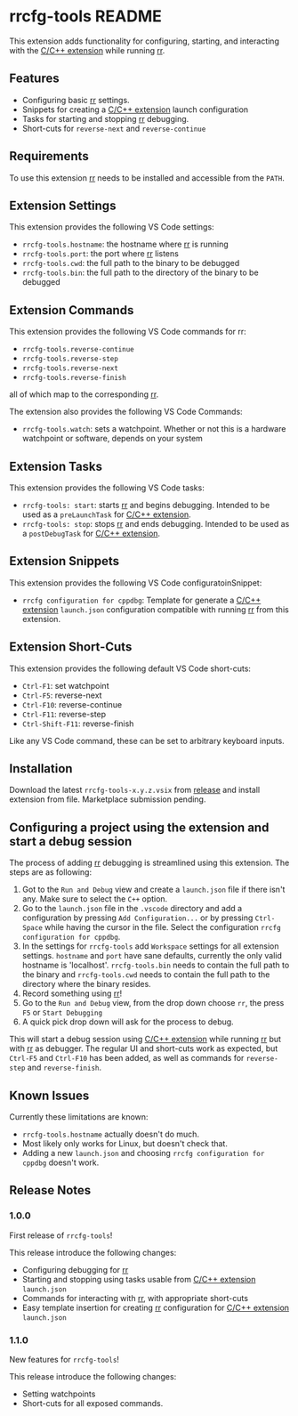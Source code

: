# rrcfg-tools README

This extension adds functionality for configuring, starting, and interacting with the [C/C++ extension](https://marketplace.visualstudio.com/items?itemName=ms-vscode.cpptools) while running [rr](https://rr-project.org/).

## Features

- Configuring basic [rr](https://rr-project.org/) settings.
- Snippets for creating a [C/C++ extension](https://marketplace.visualstudio.com/items?itemName=ms-vscode.cpptools) launch configuration
- Tasks for starting and stopping [rr](https://rr-project.org/) debugging.
- Short-cuts for `reverse-next` and `reverse-continue`

## Requirements

To use this extension [rr](https://rr-project.org/) needs to be installed and accessible from the `PATH`.

## Extension Settings

This extension provides the following VS Code settings:

- `rrcfg-tools.hostname`: the hostname where [rr](https://rr-project.org/) is running
- `rrcfg-tools.port`: the port where [rr](https://rr-project.org/) listens
- `rrcfg-tools.cwd`: the full path to the binary to be debugged
- `rrcfg-tools.bin`: the full path to the directory of the binary to be debugged

## Extension Commands

This extension provides the following VS Code commands for rr:

- `rrcfg-tools.reverse-continue`
- `rrcfg-tools.reverse-step`
- `rrcfg-tools.reverse-next`
- `rrcfg-tools.reverse-finish`

all of which map to the corresponding [rr](https://rr-project.org/).

The extension also provides the following VS Code Commands:

- `rrcfg-tools.watch`: sets a watchpoint. Whether or not this is a hardware watchpoint or software, depends on your system

## Extension Tasks

This extension provides the following VS Code tasks:

- `rrcfg-tools: start`: starts [rr](https://rr-project.org/) and begins debugging. Intended to be used as a `preLaunchTask` for [C/C++ extension](https://marketplace.visualstudio.com/items?itemName=ms-vscode.cpptools).
- `rrcfg-tools: stop`: stops [rr](https://rr-project.org/) and ends debugging. Intended to be used as a `postDebugTask` for [C/C++ extension](https://marketplace.visualstudio.com/items?itemName=ms-vscode.cpptools).

## Extension Snippets

This extension provides the following VS Code configuratoinSnippet:

- `rrcfg configuration for cppdbg`: Template for generate a [C/C++ extension](https://marketplace.visualstudio.com/items?itemName=ms-vscode.cpptools) `launch.json` configuration compatible with running [rr](https://rr-project.org/) from this extension.

## Extension Short-Cuts

This extension provides the following default VS Code short-cuts:

- `Ctrl-F1`: set watchpoint
- `Ctrl-F5`: reverse-next
- `Ctrl-F10`: reverse-continue
- `Ctrl-F11`: reverse-step
- `Ctrl-Shift-F11`: reverse-finish

Like any VS Code command, these can be set to arbitrary keyboard inputs.

## Installation

Download the latest `rrcfg-tools-x.y.z.vsix` from [release](https://github.com/farre/rrcfg-tools/releases/latest) and install extension from file. Marketplace submission pending.

## Configuring a project using the extension and start a debug session

The process of adding [rr](https://rr-project.org/) debugging is streamlined using this extension. The steps are as following:

1. Got to the `Run and Debug` view and create a `launch.json` file if there isn't any. Make sure to select the `C++` option.
2. Go to the `launch.json` file in the `.vscode` directory and add a configuration by pressing `Add Configuration...` or by pressing `Ctrl-Space` while having the cursor in the file. Select the configuration `rrcfg configuration for cppdbg`.
3. In the settings for `rrcfg-tools` add `Workspace` settings for all extension settings. `hostname` and `port` have sane defaults, currently the only valid hostname is 'localhost'. `rrcfg-tools.bin` needs to contain the full path to the binary and `rrcfg-tools.cwd` needs to contain the full path to the directory where the binary resides.
4. Record something using [rr](https://rr-project.org/)!
5. Go to the `Run and Debug` view, from the drop down choose `rr`, the press `F5` or `Start Debugging`
6. A quick pick drop down will ask for the process to debug.

This will start a debug session using [C/C++ extension](https://marketplace.visualstudio.com/items?itemName=ms-vscode.cpptools) while running [rr](https://rr-project.org/) but with [rr](https://rr-project.org/) as debugger. The regular UI and short-cuts work as expected, but `Ctrl-F5` and `Ctrl-F10` has been added, as well as commands for `reverse-step` and `reverse-finish`.

## Known Issues

Currently these limitations are known:

- `rrcfg-tools.hostname` actually doesn't do much.
- Most likely only works for Linux, but doesn't check that.
- Adding a new `launch.json` and choosing `rrcfg configuration for cppdbg` doesn't work.

## Release Notes

### 1.0.0

First release of `rrcfg-tools`!

This release introduce the following changes:

- Configuring debugging for [rr](https://rr-project.org/)
- Starting and stopping using tasks usable from [C/C++ extension](https://marketplace.visualstudio.com/items?itemName=ms-vscode.cpptools) `launch.json`
- Commands for interacting with [rr](https://rr-project.org/), with appropriate short-cuts
- Easy template insertion for creating [rr](https://rr-project.org/) configuration for [C/C++ extension](https://marketplace.visualstudio.com/items?itemName=ms-vscode.cpptools) `launch.json`

### 1.1.0

New features for `rrcfg-tools`!

This release introduce the following changes:

- Setting watchpoints
- Short-cuts for all exposed commands.

